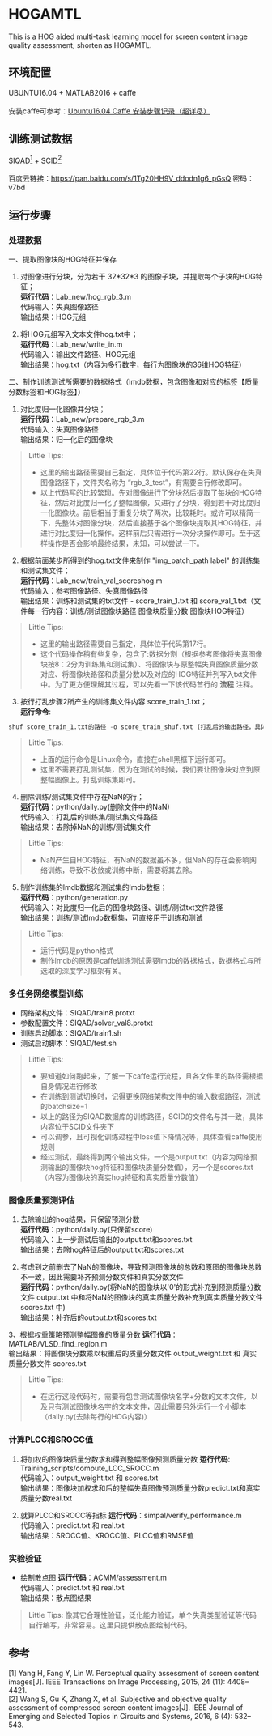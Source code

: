 # HOGAMTL
This is a HOG aided multi-task learning model for screen content image quality assessment, shorten as HOGAMTL.
## 环境配置
UBUNTU16.04 + MATLAB2016 + caffe</br>
</br>
安装caffe可参考：[Ubuntu16.04 Caffe 安装步骤记录（超详尽）](https://blog.csdn.net/yhaolpz/article/details/71375762)
## 训练测试数据
SIQAD[<sup>1</sup>](#SIQAD) + SCID[<sup>2</sup>](#SCID)</br>
</br>
百度云链接：https://pan.baidu.com/s/1Tg20HH9V_ddodn1g6_pGsQ
密码：v7bd
## 运行步骤
### 处理数据
一、提取图像块的HOG特征并保存</br>

1. 对图像进行分块，分为若干 32\*32\*3 的图像子块，并提取每个子块的HOG特征；</br>
__运行代码__：Lab_new/hog_rgb_3.m</br>
代码输入：失真图像路径</br>
输出结果：HOG元组

2. 将HOG元组写入文本文件hog.txt中；</br>
__运行代码__：Lab_new/write_in.m</br>
代码输入：输出文件路径、HOG元组</br>
输出结果：hog.txt（内容为多行数字，每行为图像块的36维HOG特征）

二、制作训练测试所需要的数据格式（lmdb数据，包含图像和对应的标签【质量分数标签和HOG标签】）</br>

1. 对比度归一化图像并分块；</br>
__运行代码__：Lab_new/prepare_rgb_3.m</br>
代码输入：失真图像路径</br>
输出结果：归一化后的图像块

>Little Tips:
>+ 这里的输出路径需要自己指定，具体位于代码第22行。默认保存在失真图像路径下，文件夹名称为 “rgb_3_test”，有需要自行修改即可。
>+ 以上代码写的比较繁琐。先对图像进行了分块然后提取了每块的HOG特征，然后对比度归一化了整幅图像，又进行了分块，得到若干对比度归一化图像块。前后相当于重复分块了两次，比较耗时。或许可以精简一下，先整体对图像分块，然后直接基于各个图像块提取其HOG特征，并进行对比度归一化操作。这样前后只需进行一次分块操作即可。至于这样操作是否会影响最终结果，未知，可以尝试一下。

2. 根据前面某步所得到的hog.txt文件来制作 "img_patch_path label" 的训练集和测试集文件；</br>
__运行代码__：Lab_new/train_val_scoreshog.m</br>
代码输入：参考图像路径、失真图像路径</br>
输出结果：训练和测试集的txt文件 - score_train_1.txt 和 score_val_1.txt（文件每一行内容：训练/测试图像块路径 图像块质量分数 图像块HOG特征）

>Little Tips:
>+ 这里的输出路径需要自己指定，具体位于代码第17行。
>+ 这个代码操作稍有些复杂，包含了:数据分割（根据参考图像将失真图像块按8：2分为训练集和测试集）、将图像块与原整幅失真图像质量分数对应、将图像块路径和质量分数以及对应的HOG特征并列写入txt文件中。为了更方便理解其过程，可以先看一下该代码首行的 __流程__ 注释。

3. 按行打乱步骤2所产生的训练集文件内容 score_train_1.txt；</br>
__运行命令__: </br>
```python
shuf score_train_1.txt的路径 -o score_train_shuf.txt (打乱后的输出路径，具体名称可自行指定)
```

>Little Tips:
>+ 上面的运行命令是Linux命令，直接在shell黑框下运行即可。
>+ 这里不需要打乱测试集，因为在测试的时候，我们要让图像块对应到原整幅图像上。打乱训练集即可。

4. 删除训练/测试集文件中存在NaN的行；</br>
__运行代码__：python/daily.py(删除文件中的NaN)</br>
代码输入：打乱后的训练集/测试集文件路径</br>
输出结果：去除掉NaN的训练/测试集文件</br>

>Little Tips:
>+ NaN产生自HOG特征，有NaN的数据虽不多，但NaN的存在会影响网络训练，导致不收敛或训练中断，需要将其去除。

5. 制作训练集的lmdb数据和测试集的lmdb数据；</br>
__运行代码__：python/generation.py</br>
代码输入：对比度归一化后的图像块路径、训练/测试txt文件路径</br>
输出结果：训练/测试lmdb数据集，可直接用于训练和测试

>Little Tips:
>+ 运行代码是python格式
>+ 制作lmdb的原因是caffe训练测试需要lmdb的数据格式，数据格式与所选取的深度学习框架有关。

### 多任务网络模型训练
+ 网络架构文件：SIQAD/train8.protxt
+ 参数配置文件：SIQAD/solver_val8.protxt
+ 训练启动脚本：SIQAD/train1.sh
+ 测试启动脚本：SIQAD/test.sh

>Little Tips:
>+ 要知道如何跑起来，了解一下caffe运行流程，且各文件里的路径需根据自身情况进行修改
>+ 在训练到测试切换时，记得更换网络架构文件中的输入数据路径，测试的batchsize=1
>+ 以上的路径为SIQAD数据库的训练路径，SCID的文件名与其一致，具体内容位于SCID文件夹下
>+ 可以调参，且可视化训练过程中loss值下降情况等，具体查看caffe使用规则
>+ 经过测试，最终得到两个输出文件，一个是output.txt（内容为网络预测输出的图像块hog特征和图像块质量分数值），另一个是scores.txt（内容为图像块的真实hog特征和真实质量分数值）

### 图像质量预测评估
1. 去除输出的hog结果，只保留预测分数</br>
__运行代码__：python/daily.py(只保留score)</br>
代码输入：上一步测试后输出的output.txt和scores.txt</br>
输出结果：去除hog特征后的output.txt和scores.txt</br>

2. 考虑到之前删去了NaN的图像块，导致预测图像块的总数和原图的图像块总数不一致，因此需要补齐预测分数文件和真实分数文件</br>
__运行代码__：python/daily.py(将NaN的图像块以'0'的形式补充到预测质量分数文件 output.txt 中和将NaN的图像块的真实质量分数补充到真实质量分数文件 scores.txt 中)</br>
输出结果：补齐后的output.txt和scores.txt

3、根据权重策略预测整幅图像的质量分数
__运行代码__：MATLAB/VLSD_find_region.m</br>
输出结果：将图像块分数乘以权重后的质量分数文件 output_weight.txt 和 真实质量分数文件 scores.txt

>Little Tips:
>+ 在运行这段代码时，需要有包含测试图像块名字+分数的文本文件，以及只有测试图像块名字的文本文件，因此需要另外运行一个小脚本（daily.py(去除每行的HOG内容)）

### 计算PLCC和SROCC值
1. 将加权的图像块质量分数求和得到整幅图像预测质量分数
__运行代码__: Training_scripts/compute_LCC_SROCC.m</br>
代码输入：output_weight.txt 和 scores.txt</br>
输出结果：图像块加权求和后的整幅失真图像预测质量分数predict.txt和真实质量分数real.txt

2. 就算PLCC和SROCC等指标
__运行代码__：simpal/verify_performance.m</br>
代码输入：predict.txt 和 real.txt</br>
输出结果：SROCC值、KROCC值、PLCC值和RMSE值

### 实验验证
+ 绘制散点图
__运行代码__：ACMM/assessment.m</br>
代码输入：predict.txt 和 real.txt</br>
输出结果：散点图结果

>Little Tips:
>像其它合理性验证，泛化能力验证，单个失真类型验证等代码自行编写，非常容易。这里只提供散点图绘制代码。

## 参考
<div id="SIQAD"></div>
[1] Yang H, Fang Y, Lin W. Perceptual quality assessment of screen content images[J]. IEEE Transactions on Image Processing, 2015, 24 (11): 4408–4421.
<div id="SCID"></div>
[2] Wang S, Gu K, Zhang X, et al. Subjective and objective quality assessment of compressed screen content images[J]. IEEE Journal of Emerging and Selected Topics in Circuits and Systems, 2016, 6 (4): 532–543.
